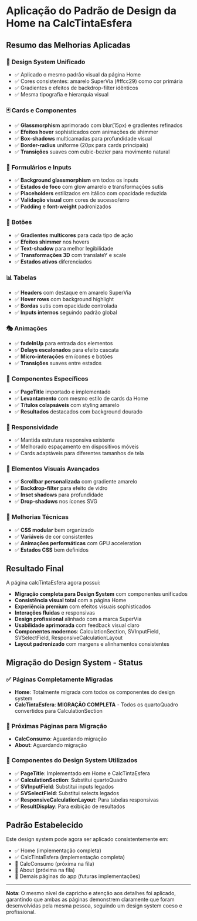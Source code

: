 # Aplicação do Padrão de Design da Home na CalcTintaEsfera

## Resumo das Melhorias Aplicadas

### 🎨 **Design System Unificado**
- ✅ Aplicado o mesmo padrão visual da página Home
- ✅ Cores consistentes: amarelo SuperVia (#ffcc29) como cor primária
- ✅ Gradientes e efeitos de backdrop-filter idênticos
- ✅ Mesma tipografia e hierarquia visual

### 🃏 **Cards e Componentes**
- ✅ **Glassmorphism** aprimorado com blur(15px) e gradientes refinados
- ✅ **Efeitos hover** sophisticados com animações de shimmer
- ✅ **Box-shadows** multicamadas para profundidade visual
- ✅ **Border-radius** uniforme (20px para cards principais)
- ✅ **Transições** suaves com cubic-bezier para movimento natural

### 📝 **Formulários e Inputs**
- ✅ **Background glassmorphism** em todos os inputs
- ✅ **Estados de foco** com glow amarelo e transformações sutis
- ✅ **Placeholders** estilizados em itálico com opacidade reduzida
- ✅ **Validação visual** com cores de sucesso/erro
- ✅ **Padding** e **font-weight** padronizados

### 🔘 **Botões**
- ✅ **Gradientes multicores** para cada tipo de ação
- ✅ **Efeitos shimmer** nos hovers
- ✅ **Text-shadow** para melhor legibilidade
- ✅ **Transformações 3D** com translateY e scale
- ✅ **Estados ativos** diferenciados

### 📊 **Tabelas**
- ✅ **Headers** com destaque em amarelo SuperVia
- ✅ **Hover rows** com background highlight
- ✅ **Bordas** sutis com opacidade controlada
- ✅ **Inputs internos** seguindo padrão global

### 🎭 **Animações**
- ✅ **fadeInUp** para entrada dos elementos
- ✅ **Delays escalonados** para efeito cascata
- ✅ **Micro-interações** em ícones e botões
- ✅ **Transições** suaves entre estados

### 🎯 **Componentes Específicos**
- ✅ **PageTitle** importado e implementado
- ✅ **Levantamento** com mesmo estilo de cards da Home
- ✅ **Títulos colapsáveis** com styling amarelo
- ✅ **Resultados** destacados com background dourado

### 📱 **Responsividade**
- ✅ Mantida estrutura responsiva existente
- ✅ Melhorado espaçamento em dispositivos móveis
- ✅ Cards adaptáveis para diferentes tamanhos de tela

### 🎨 **Elementos Visuais Avançados**
- ✅ **Scrollbar personalizada** com gradiente amarelo
- ✅ **Backdrop-filter** para efeito de vidro
- ✅ **Inset shadows** para profundidade
- ✅ **Drop-shadows** nos ícones SVG

### 🔧 **Melhorias Técnicas**
- ✅ **CSS modular** bem organizado
- ✅ **Variáveis** de cor consistentes
- ✅ **Animações performáticas** com GPU acceleration
- ✅ **Estados CSS** bem definidos

## Resultado Final

A página calcTintaEsfera agora possui:
- **Migração completa para Design System** com componentes unificados
- **Consistência visual total** com a página Home
- **Experiência premium** com efeitos visuais sophisticados
- **Interações fluidas** e responsivas
- **Design profissional** alinhado com a marca SuperVia
- **Usabilidade aprimorada** com feedback visual claro
- **Componentes modernos**: CalculationSection, SVInputField, SVSelectField, ResponsiveCalculationLayout
- **Layout padronizado** com margens e alinhamentos consistentes

## Migração do Design System - Status

### ✅ **Páginas Completamente Migradas**
- **Home**: Totalmente migrada com todos os componentes do design system
- **CalcTintaEsfera**: **MIGRAÇÃO COMPLETA** - Todos os quartoQuadro convertidos para CalculationSection

### 🔄 **Próximas Páginas para Migração**
- **CalcConsumo**: Aguardando migração
- **About**: Aguardando migração

### 🧩 **Componentes do Design System Utilizados**
- ✅ **PageTitle**: Implementado em Home e CalcTintaEsfera
- ✅ **CalculationSection**: Substitui quartoQuadro
- ✅ **SVInputField**: Substitui inputs legados
- ✅ **SVSelectField**: Substitui selects legados  
- ✅ **ResponsiveCalculationLayout**: Para tabelas responsivas
- ✅ **ResultDisplay**: Para exibição de resultados

## Padrão Estabelecido

Este design system pode agora ser aplicado consistentemente em:
- ✅ Home (implementação completa)
- ✅ CalcTintaEsfera (implementação completa)
- 🔄 CalcConsumo (próxima na fila)
- 🔄 About (próxima na fila)
- 🔄 Demais páginas do app (futuras implementações)

---

**Nota**: O mesmo nível de capricho e atenção aos detalhes foi aplicado, garantindo que ambas as páginas demonstrem claramente que foram desenvolvidas pela mesma pessoa, seguindo um design system coeso e profissional.
